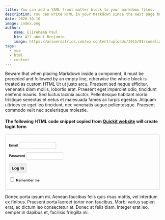 ```yaml
---
title: You can add a YAML front matter block to your markdown files.
description: You can write HTML in your Markdown since the next page has been already pre-rendered. Lorem ipsum dolor sit amet, consectetur adipiscing elit, sed do eiusmod tempor incididunt ut labore et dolore magna aliqua. Ut enim ad minim veniam, quis nostrud exercitation ullamco laboris nisi ut aliquip ex ea commodo consequat. Duis aute irure dolor in reprehenderit in voluptate velit esse cillum dolore
date: 2020-10-10
image: index.png
author: 
    name: Elirehema Paul
    bio: All about Benjamin
    image: https://answersafrica.com/wp-content/uploads/2015/01/somalia.jpg
tags:
  - vue
  - html
  - content
---
```

Beware that when placing Markdown inside a component, it must be preceded and followed by an empty line, otherwise the whole block is treated as custom HTML Ut ut justo arcu. Praesent sed neque efficitur, venenatis diam mollis, lobortis erat. Praesent eget imperdiet odio, tincidunt eleifend mauris. Sed luctus lacinia auctor. Pellentesque habitant morbi tristique senectus et netus et malesuada fames ac turpis egestas. Aliquam ultrices ex eget leo tincidunt, nec venenatis augue pellentesque. Praesent commodo velit nec scelerisque molestie.

#### The following HTML code snippet copied from <a href="https://www.quackit.com/html/html_editors/scratchpad/?example=/html/codes/html_form_code_with_bootstrap_grid_system" target="_blank">Quickit website</a>  will create login form



<!DOCTYPE html>
<html lang="en">
<head>
<meta charset="utf-8">
<meta name="viewport" content="width=device-width, initial-scale=1">
<meta http-equiv="x-ua-compatible" content="ie=edge">
<title>My Example</title>

<!-- CSS -->
<style>
.myForm {
font-family: "Lucida Sans Unicode", "Lucida Grande", sans-serif;
font-size: 0.8em;
padding: 1em;
border: 1px solid #ccc;
border-radius: 3px;
}

.myForm * {
box-sizing: border-box;
}

.myForm label {
padding: 0;
font-weight: bold;
}

.myForm input {
border: 1px solid #ccc;
border-radius: 3px;
font-family: "Lucida Sans Unicode", "Lucida Grande", sans-serif;
font-size: 0.9em;
padding: 0.5em;
}

.myForm input[type="email"],
.myForm input[type="password"] {
width: 12em;
}

.myForm button {
padding: 0.7em;
border-radius: 0.5em;
background: #eee;
border: none;
font-weight: bold;
}

.myForm button:hover {
background: #ccc;
cursor: pointer;
}
</style>

</head>
<body>

<form class="myForm" method="get" enctype="application/x-www-form-urlencoded" action="/html/codes/html_form_handler.cfm">

<p>
<label>Email 
<input type="email" name="user_email" required>
</label> 

<label>Password 
<input type="password" name="user_pwd" required>
</label>

<button>Log In</button>
</p>

<p>
<label>
<input type="checkbox"> Remember me
</label>
</p>

</form>

</body>
</html>




Donec porta ipsum mi. Aenean faucibus felis quis risus mattis, vel interdum ex finibus. Praesent porta laoreet tortor non faucibus. Morbi varius sapien erat, ac dictum leo consectetur at. Donec at felis diam. Integer erat leo, semper in dapibus et, facilisis fringilla mi.